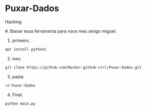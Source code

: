# Puxar-Dados
Hacking

#. Baixar essa ferramenta para voce meu amigo miguel:
1. primeiro.
```bash
apt install python2
```
2. isso.
```bash
git clone https://github.com/Hacker-github-ctrl/Puxar-Dados.git
```
3. pasta.
```bash
cd Puxar-Dados
```
4. Final.
```bash
python main.py
```
   
  
   
